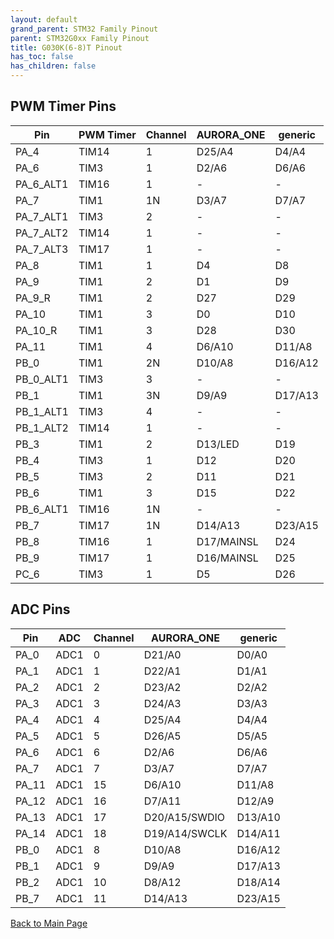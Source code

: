 ```yaml
---
layout: default
grand_parent: STM32 Family Pinout
parent: STM32G0xx Family Pinout
title: G030K(6-8)T Pinout
has_toc: false
has_children: false
---
```


## PWM Timer Pins

| Pin | PWM Timer | Channel | AURORA_ONE | generic |
| --- | --- | --- | --- | --- |
| PA_4 | TIM14 | 1 | D25/A4 | D4/A4 |
| PA_6 | TIM3 | 1 | D2/A6 | D6/A6 |
| PA_6_ALT1 | TIM16 | 1 | - | - |
| PA_7 | TIM1 | 1N | D3/A7 | D7/A7 |
| PA_7_ALT1 | TIM3 | 2 | - | - |
| PA_7_ALT2 | TIM14 | 1 | - | - |
| PA_7_ALT3 | TIM17 | 1 | - | - |
| PA_8 | TIM1 | 1 | D4 | D8 |
| PA_9 | TIM1 | 2 | D1 | D9 |
| PA_9_R | TIM1 | 2 | D27 | D29 |
| PA_10 | TIM1 | 3 | D0 | D10 |
| PA_10_R | TIM1 | 3 | D28 | D30 |
| PA_11 | TIM1 | 4 | D6/A10 | D11/A8 |
| PB_0 | TIM1 | 2N | D10/A8 | D16/A12 |
| PB_0_ALT1 | TIM3 | 3 | - | - |
| PB_1 | TIM1 | 3N | D9/A9 | D17/A13 |
| PB_1_ALT1 | TIM3 | 4 | - | - |
| PB_1_ALT2 | TIM14 | 1 | - | - |
| PB_3 | TIM1 | 2 | D13/LED | D19 |
| PB_4 | TIM3 | 1 | D12 | D20 |
| PB_5 | TIM3 | 2 | D11 | D21 |
| PB_6 | TIM1 | 3 | D15 | D22 |
| PB_6_ALT1 | TIM16 | 1N | - | - |
| PB_7 | TIM17 | 1N | D14/A13 | D23/A15 |
| PB_8 | TIM16 | 1 | D17/MAINSL | D24 |
| PB_9 | TIM17 | 1 | D16/MAINSL | D25 |
| PC_6 | TIM3 | 1 | D5 | D26 |


## ADC Pins

| Pin | ADC | Channel | AURORA_ONE | generic |
| --- | --- | --- | --- | --- |
| PA_0 | ADC1 | 0 | D21/A0 | D0/A0 |
| PA_1 | ADC1 | 1 | D22/A1 | D1/A1 |
| PA_2 | ADC1 | 2 | D23/A2 | D2/A2 |
| PA_3 | ADC1 | 3 | D24/A3 | D3/A3 |
| PA_4 | ADC1 | 4 | D25/A4 | D4/A4 |
| PA_5 | ADC1 | 5 | D26/A5 | D5/A5 |
| PA_6 | ADC1 | 6 | D2/A6 | D6/A6 |
| PA_7 | ADC1 | 7 | D3/A7 | D7/A7 |
| PA_11 | ADC1 | 15 | D6/A10 | D11/A8 |
| PA_12 | ADC1 | 16 | D7/A11 | D12/A9 |
| PA_13 | ADC1 | 17 | D20/A15/SWDIO | D13/A10 |
| PA_14 | ADC1 | 18 | D19/A14/SWCLK | D14/A11 |
| PB_0 | ADC1 | 8 | D10/A8 | D16/A12 |
| PB_1 | ADC1 | 9 | D9/A9 | D17/A13 |
| PB_2 | ADC1 | 10 | D8/A12 | D18/A14 |
| PB_7 | ADC1 | 11 | D14/A13 | D23/A15 |


[Back to Main Page](../../)